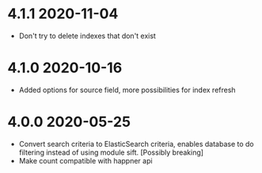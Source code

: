 # 4.1.1 2020-11-04
- Don't try to delete indexes that don't exist 

# 4.1.0 2020-10-16
- Added options for source field, more possibilities for index refresh

# 4.0.0 2020-05-25
- Convert search criteria to ElasticSearch criteria, enables database to do filtering instead of using module sift. [Possibly breaking]
- Make count compatible with happner api

